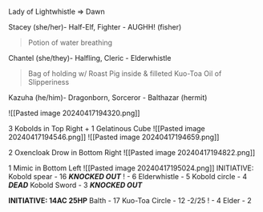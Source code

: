 Lady of Lightwhistle => Dawn

Stacey (she/her)- Half-Elf, Fighter - AUGHH! (fisher)
>Potion of water breathing

Chantel (she/they)- Halfling, Cleric - Elderwhistle
> Bag of holding w/ Roast Pig inside & filleted Kuo-Toa
> Oil of Slipperiness

Kazuha (he/him)- Dragonborn, Sorceror - Balthazar (hermit)


![[Pasted image 20240417194320.png]]

3 Kobolds in Top Right + 1 Gelatinous Cube
![[Pasted image 20240417194546.png]]
![[Pasted image 20240417194659.png]]

2 Oxencloak Drow in Bottom Right
![[Pasted image 20240417194822.png]]

1 Mimic in Bottom Left 
![[Pasted image 20240417195024.png]]
INITIATIVE:
Kobold spear -  16 ***KNOCKED OUT***
! - 6
Elderwhistle - 5
Kobold circle - 4 ***DEAD***
Kobold Sword - 3 ***KNOCKED OUT***


**INITIATIVE: 14AC 25HP**
Balth - 17 
Kuo-Toa Circle - 12 -2/25
! - 4
Elder - 2 
